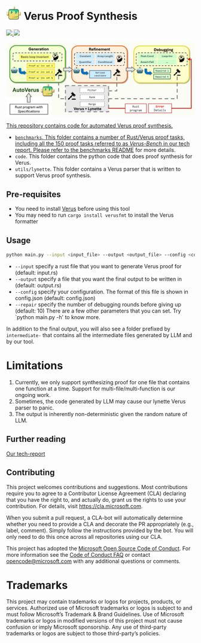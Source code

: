 # <img src="assets/logo.png" alt="Project logo" width="40" /> Verus Proof Synthesis

<p align="left">
    <a href="https://arxiv.org/abs/2409.13082"><img src="https://img.shields.io/badge/arXiv-2409.13082-b31b1b.svg?style=for-the-badge">
    <a href="https://sites.google.com/view/autoverus"><img src="https://img.shields.io/badge/Website-blue.svg?style=for-the-badge">
</p>

![Framework](assets/framework.png)

This repository contains code for automated Verus proof synthesis.

* `benchmarks`. This folder contains a number of Rust/Verus proof tasks, including all the 150 proof tasks referred to as <i>Verus-Bench</i> in our tech report. Please refer to the [benchmarks README](benchmarks/README.md) for more details.
* `code`. This folder contains the python code that does proof synthesis for Verus.
* `utils/lynette`. This folder contains a Verus parser that is written to support Verus proof synthesis.

## Pre-requisites

* You need to install [Verus](https://github.com/verus-lang/verus) before using this tool
* You may need to run `cargo install verusfmt` to install the Verus formatter

## Usage

```bash
python main.py --input <input_file> --output <output_file> --config <config_file> 
```
* `--input` specify a rust file that you want to generate Verus proof for (default: input.rs)
* `--output` specify a file that you want the final output to be written in (default: output.rs)
* `--config` specify your configuration. The format of this file is shown in config.json (default: config.json)
* `--repair` specify the number of debugging rounds before giving up (default: 10) 
There are a few other parameters that you can set. Try `python main.py -h' to know more.

In addition to the final output, you will also see a folder prefixed by `intermediate-` that contains all the intermediate files generated by LLM and by our tool.

# Limitations
1. Currently, we only support synthesizing proof for one file that contains one function at a time. Support for multi-file/multi-function is our ongoing work.
2. Sometimes, the code generated by LLM may cause our lynette Verus parser to panic.
3. The output is inherently non-deterministic given the random nature of LLM.

## Further reading

[Our tech-report](https://arxiv.org/abs/2409.13082)

## Contributing

This project welcomes contributions and suggestions. Most contributions require you to agree to a Contributor License Agreement (CLA) declaring that you have the right to, and actually do, grant us the rights to use your contribution. For details, visit https://cla.microsoft.com.

When you submit a pull request, a CLA-bot will automatically determine whether you need to provide a CLA and decorate the PR appropriately (e.g., label, comment). Simply follow the instructions provided by the bot. You will only need to do this once across all repositories using our CLA.

This project has adopted the [Microsoft Open Source Code of Conduct](https://opensource.microsoft.com/codeofconduct/). For more information see the [Code of Conduct FAQ](https://opensource.microsoft.com/codeofconduct/faq/) or contact [opencode@microsoft.com](mailto:opencode@microsoft.com) with any additional questions or comments.

# Trademarks 

This project may contain trademarks or logos for projects, products, or services. Authorized use of Microsoft trademarks or logos is subject to and must follow Microsoft’s Trademark & Brand Guidelines. Use of Microsoft trademarks or logos in modified versions of this project must not cause confusion or imply Microsoft sponsorship. Any use of third-party trademarks or logos are subject to those third-party’s policies.
